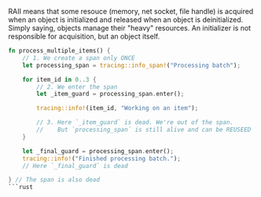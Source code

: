 RAII means that some resouce (memory, net socket, file handle) is acquired when an object is initialized and
released when an object is deinitialized. Simply saying, objects manage their "heavy" resources.
An initializer is not responsible for acquisition, but an object itself.

```rust
fn process_multiple_items() {
    // 1. We create a span only ONCE
    let processing_span = tracing::info_span!("Processing batch");

    for item_id in 0..3 {
        // 2. We enter the span
        let _item_guard = processing_span.enter();

        tracing::info!(item_id, "Working on an item");

        // 3. Here `_item_guard` is dead. We're out of the span.
        //    But `processing_span` is still alive and can be REUSEED
    }

    let _final_guard = processing_span.enter();
    tracing::info!("Finished processing batch.");
    // Here `_final_guard` is dead

} // The span is also dead
```rust
